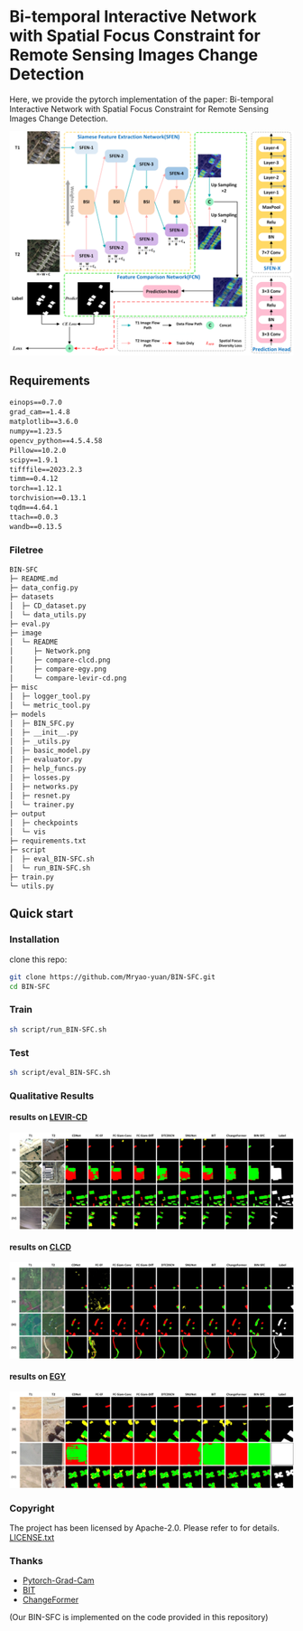 # Bi-temporal Interactive Network with Spatial Focus Constraint for Remote Sensing Images Change Detection

Here, we provide the pytorch implementation of the paper: Bi-temporal Interactive Network with Spatial Focus Constraint for Remote Sensing Images Change Detection.

![](./image/README/Network.png)


## Requirements

```txt
einops==0.7.0
grad_cam==1.4.8
matplotlib==3.6.0
numpy==1.23.5
opencv_python==4.5.4.58
Pillow==10.2.0
scipy==1.9.1
tifffile==2023.2.3
timm==0.4.12
torch==1.12.1
torchvision==0.13.1
tqdm==4.64.1
ttach==0.0.3
wandb==0.13.5
```

### Filetree

```
BIN-SFC
├─ README.md
├─ data_config.py
├─ datasets
│  ├─ CD_dataset.py
│  └─ data_utils.py
├─ eval.py
├─ image
│  └─ README
│     ├─ Network.png
│     ├─ compare-clcd.png
│     ├─ compare-egy.png
│     └─ compare-levir-cd.png
├─ misc
│  ├─ logger_tool.py
│  └─ metric_tool.py
├─ models
│  ├─ BIN_SFC.py
│  ├─ __init__.py
│  ├─ _utils.py
│  ├─ basic_model.py
│  ├─ evaluator.py
│  ├─ help_funcs.py
│  ├─ losses.py
│  ├─ networks.py
│  ├─ resnet.py
│  └─ trainer.py
├─ output
│  ├─ checkpoints
│  └─ vis
├─ requirements.txt
├─ script
│  ├─ eval_BIN-SFC.sh
│  └─ run_BIN-SFC.sh
├─ train.py
└─ utils.py

```

## Quick start

### Installation

clone this repo:

```sh
git clone https://github.com/Mryao-yuan/BIN-SFC.git
cd BIN-SFC
```

### Train

```sh
sh script/run_BIN-SFC.sh
``` 

### Test

```sh
sh script/eval_BIN-SFC.sh
``` 

### Qualitative Results

#### results on [LEVIR-CD](https://www.mdpi.com/2072-4292/12/10/1662/pdf)
![](./image/README/compare-levir-cd.png)

#### results on [CLCD](https://ieeexplore.ieee.org/abstract/document/10145434)
![](./image/README/compare-clcd.png)

#### results on [EGY](https://ieeexplore.ieee.org/iel7/4609443/4609444/09780164.pdf)
![](./image/README/compare-egy.png)

### Copyright

The project has been licensed by Apache-2.0. Please refer to for details. [LICENSE.txt](https://github.com/Mryao-yuan/BIN-SFC/LICENSE.txt)

### Thanks

* [Pytorch-Grad-Cam](https://github.com/jacobgil/pytorch-grad-cam)
* [BIT](https://github.com/justchenhao/BIT_CD)
* [ChangeFormer](https://github.com/wgcban/ChangeFormer)

(Our BIN-SFC is implemented on the code provided in this repository)

